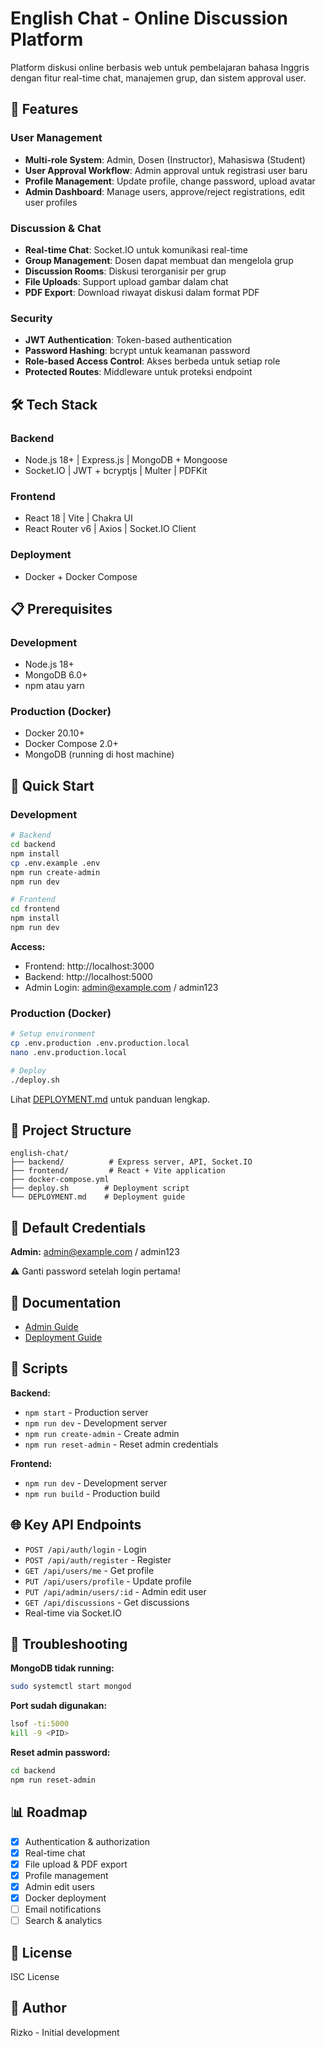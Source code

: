 # English Chat - Online Discussion Platform

Platform diskusi online berbasis web untuk pembelajaran bahasa Inggris dengan fitur real-time chat, manajemen grup, dan sistem approval user.

## 🌟 Features

### User Management
- **Multi-role System**: Admin, Dosen (Instructor), Mahasiswa (Student)
- **User Approval Workflow**: Admin approval untuk registrasi user baru
- **Profile Management**: Update profile, change password, upload avatar
- **Admin Dashboard**: Manage users, approve/reject registrations, edit user profiles

### Discussion & Chat
- **Real-time Chat**: Socket.IO untuk komunikasi real-time
- **Group Management**: Dosen dapat membuat dan mengelola grup
- **Discussion Rooms**: Diskusi terorganisir per grup
- **File Uploads**: Support upload gambar dalam chat
- **PDF Export**: Download riwayat diskusi dalam format PDF

### Security
- **JWT Authentication**: Token-based authentication
- **Password Hashing**: bcrypt untuk keamanan password
- **Role-based Access Control**: Akses berbeda untuk setiap role
- **Protected Routes**: Middleware untuk proteksi endpoint

## 🛠️ Tech Stack

### Backend
- Node.js 18+ | Express.js | MongoDB + Mongoose
- Socket.IO | JWT + bcryptjs | Multer | PDFKit

### Frontend
- React 18 | Vite | Chakra UI
- React Router v6 | Axios | Socket.IO Client

### Deployment
- Docker + Docker Compose

## 📋 Prerequisites

### Development
- Node.js 18+
- MongoDB 6.0+
- npm atau yarn

### Production (Docker)
- Docker 20.10+
- Docker Compose 2.0+
- MongoDB (running di host machine)

## 🚀 Quick Start

### Development

```bash
# Backend
cd backend
npm install
cp .env.example .env
npm run create-admin
npm run dev

# Frontend
cd frontend
npm install
npm run dev
```

**Access:**
- Frontend: http://localhost:3000
- Backend: http://localhost:5000
- Admin Login: admin@example.com / admin123

### Production (Docker)

```bash
# Setup environment
cp .env.production .env.production.local
nano .env.production.local

# Deploy
./deploy.sh
```

Lihat [DEPLOYMENT.md](DEPLOYMENT.md) untuk panduan lengkap.

## 📁 Project Structure

```
english-chat/
├── backend/          # Express server, API, Socket.IO
├── frontend/         # React + Vite application
├── docker-compose.yml
├── deploy.sh        # Deployment script
└── DEPLOYMENT.md    # Deployment guide
```

## 🔑 Default Credentials

**Admin:** admin@example.com / admin123

⚠️ Ganti password setelah login pertama!

## 📖 Documentation

- [Admin Guide](ADMIN_GUIDE.md)
- [Deployment Guide](DEPLOYMENT.md)

## 🔧 Scripts

**Backend:**
- `npm start` - Production server
- `npm run dev` - Development server
- `npm run create-admin` - Create admin
- `npm run reset-admin` - Reset admin credentials

**Frontend:**
- `npm run dev` - Development server
- `npm run build` - Production build

## 🌐 Key API Endpoints

- `POST /api/auth/login` - Login
- `POST /api/auth/register` - Register
- `GET /api/users/me` - Get profile
- `PUT /api/users/profile` - Update profile
- `PUT /api/admin/users/:id` - Admin edit user
- `GET /api/discussions` - Get discussions
- Real-time via Socket.IO

## 🐛 Troubleshooting

**MongoDB tidak running:**
```bash
sudo systemctl start mongod
```

**Port sudah digunakan:**
```bash
lsof -ti:5000
kill -9 <PID>
```

**Reset admin password:**
```bash
cd backend
npm run reset-admin
```

## 📊 Roadmap

- [x] Authentication & authorization
- [x] Real-time chat
- [x] File upload & PDF export
- [x] Profile management
- [x] Admin edit users
- [x] Docker deployment
- [ ] Email notifications
- [ ] Search & analytics

## 📄 License

ISC License

## 👥 Author

Rizko - Initial development
